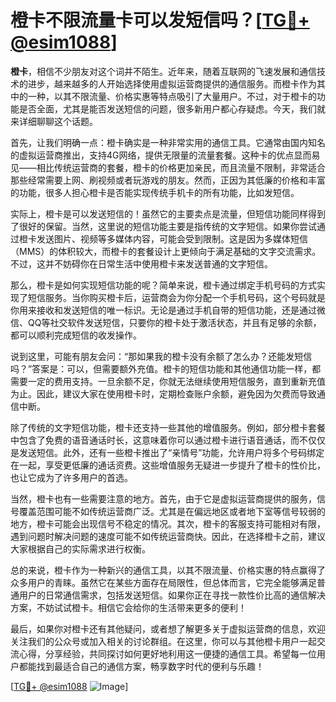 # 橙卡不限流量卡可以发短信吗？[[TG💪+ @esim1088](https://t.me/s/esim1088)]

**橙卡**，相信不少朋友对这个词并不陌生。近年来，随着互联网的飞速发展和通信技术的进步，越来越多的人开始选择使用虚拟运营商提供的通信服务。而橙卡作为其中的一种，以其不限流量、价格实惠等特点吸引了大量用户。不过，对于橙卡的功能是否全面，尤其是能否发送短信的问题，很多新用户都心存疑虑。今天，我们就来详细聊聊这个话题。

首先，让我们明确一点：橙卡确实是一种非常实用的通信工具。它通常由国内知名的虚拟运营商推出，支持4G网络，提供无限量的流量套餐。这种卡的优点显而易见——相比传统运营商的套餐，橙卡的价格更加亲民，而且流量不限制，非常适合那些经常需要上网、刷视频或者玩游戏的朋友。然而，正因为其低廉的价格和丰富的功能，很多人担心橙卡是否能实现传统手机卡的所有功能，比如发短信。

实际上，橙卡是可以发送短信的！虽然它的主要卖点是流量，但短信功能同样得到了很好的保留。当然，这里说的短信功能主要是指传统的文字短信。如果你尝试通过橙卡发送图片、视频等多媒体内容，可能会受到限制。这是因为多媒体短信（MMS）的体积较大，而橙卡的套餐设计上更倾向于满足基础的文字交流需求。不过，这并不妨碍你在日常生活中使用橙卡来发送普通的文字短信。

那么，橙卡是如何实现短信功能的呢？简单来说，橙卡通过绑定手机号码的方式实现了短信服务。当你购买橙卡后，运营商会为你分配一个手机号码，这个号码就是你用来接收和发送短信的唯一标识。无论是通过手机自带的短信功能，还是通过微信、QQ等社交软件发送短信，只要你的橙卡处于激活状态，并且有足够的余额，都可以顺利完成短信的收发操作。

说到这里，可能有朋友会问：“那如果我的橙卡没有余额了怎么办？还能发短信吗？”答案是：可以，但需要额外充值。橙卡的短信功能和其他通信功能一样，都需要一定的费用支持。一旦余额不足，你就无法继续使用短信服务，直到重新充值为止。因此，建议大家在使用橙卡时，定期检查账户余额，避免因为欠费而导致通信中断。

除了传统的文字短信功能，橙卡还支持一些其他的增值服务。例如，部分橙卡套餐中包含了免费的语音通话时长，这意味着你可以通过橙卡进行语音通话，而不仅仅是发送短信。此外，还有一些橙卡推出了“亲情号”功能，允许用户将多个号码绑定在一起，享受更低廉的通话资费。这些增值服务无疑进一步提升了橙卡的性价比，也让它成为了许多用户的首选。

当然，橙卡也有一些需要注意的地方。首先，由于它是虚拟运营商提供的服务，信号覆盖范围可能不如传统运营商广泛。尤其是在偏远地区或者地下室等信号较弱的地方，橙卡可能会出现信号不稳定的情况。其次，橙卡的客服支持可能相对有限，遇到问题时解决问题的速度可能不如传统运营商快。因此，在选择橙卡之前，建议大家根据自己的实际需求进行权衡。

总的来说，橙卡作为一种新兴的通信工具，以其不限流量、价格实惠的特点赢得了众多用户的青睐。虽然它在某些方面存在局限性，但总体而言，它完全能够满足普通用户的日常通信需求，包括发送短信。如果你正在寻找一款性价比高的通信解决方案，不妨试试橙卡。相信它会给你的生活带来更多的便利！

最后，如果你对橙卡还有其他疑问，或者想了解更多关于虚拟运营商的信息，欢迎关注我们的公众号或加入相关的讨论群组。在这里，你可以与其他橙卡用户一起交流心得，分享经验，共同探讨如何更好地利用这一便捷的通信工具。希望每一位用户都能找到最适合自己的通信方案，畅享数字时代的便利与乐趣！

[[TG💪+ @esim1088](https://t.me/s/esim1088) ![Image](https://i.postimg.cc/4NQfJmqS/Snipaste-2025-05-13-00-14-12.png)]